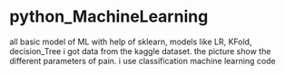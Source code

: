 # python_MachineLearning
all basic model of ML with help of sklearn, models like LR, KFold, decision_Tree 
i got data from the kaggle dataset. the picture show the different parameters of pain.
i use classification machine learning code
